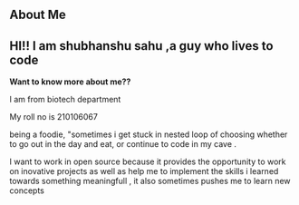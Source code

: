 ## About Me

**HI!!** I am shubhanshu sahu ,a guy who lives to code
-------------------------------------------------------

**Want to know more about me??**

I am from biotech department

My roll no is 210106067

being a foodie, "sometimes i get stuck in nested loop of choosing whether to go out in the day and eat, or continue to code
in my cave .

I want to work in open source because it provides the opportunity to work on inovative projects as well as help me to implement  the skills i learned towards something meaningfull , it also sometimes pushes me to learn new concepts





